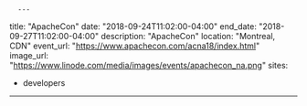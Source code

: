       ---
title: "ApacheCon"
date: "2018-09-24T11:02:00-04:00"
end_date: "2018-09-27T11:02:00-04:00"
description: "ApacheCon"
location: "Montreal, CDN"
event_url: "https://www.apachecon.com/acna18/index.html"
image_url: "https://www.linode.com/media/images/events/apachecon_na.png"
sites:
  - developers
---